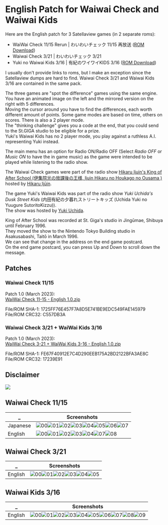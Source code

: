 # English Patch for Waiwai Check and Waiwai Kids

Here are the English patch for 3 Satellaview games (in 2 separate roms):
- WaiWai Check 11/15 Rerun | わいわいチェック 11/15 再放送 ([ROM Download](https://superfamicom.org/blog/2023/02/warios-first-event-and-pirates-that-beeps/))
- Waiwai Check 3/21 | わいわいチェック 3/21
- Yuki no Waiwai Kids 3/16 | 有紀のワイワイKIDS 3/16 ([ROM Download](https://superfamicom.org/blog/2012/11/new-rom-dump-but-i-dont-know-wai-im-releasing-these-now/))

I usually don't provide links to roms, but I make an exception since the Satellaview dumps are hard to find.
Waiwai Check 3/21 and Waiwai Kids 3/16 are contained in the same pack.

The three games are "spot the difference" games using the same engine.\
You have an animated image on the left and the mirrored version on the right with 5 differences.\
Moving the cursor around you have to find the differences, each worth different amount of points.
Some game modes are based on time, others on scores. There is also a 2 player mode.\
The "thinking challenge" gives you a code at the end, that you could send to the St.GIGA studio to be eligible for a prize.\
Yuki's Waiwai Kids has no 2 player mode, you play against a ruthless A.I. representing Yuki instead. 

The main menu has an option for Radio ON/Radio OFF (Select _Radio OFF_ or _Music ON_ to have the in game music) as the game were intended to be played while listening to the radio show.

The Waiwai Check games were part of the radio show [Hikaru Ijuin's King of After School (伊集院光の放課後の王様, Ijuin Hikaru no Houkago no Ousama )](https://ja.wikipedia.org/wiki/%E4%BC%8A%E9%9B%86%E9%99%A2%E5%85%89%E3%81%AE%E6%94%BE%E8%AA%B2%E5%BE%8C%E3%81%AE%E7%8E%8B%E6%A7%98) hosted by [Hikaru Ijūin](https://en.wikipedia.org/wiki/Hikaru_Ij%C5%ABin).

The game Yuki's Waiwai Kids was part of the radio show _Yuki Uchida's Dusk Street Kids_ (内田有紀の夕暮れストリートキッズ (Uchida Yuki no Yuugure SutoritoKizzu)).\
The show was hosted by [Yuki Uchida](https://en.wikipedia.org/wiki/Yuki_Uchida).

King of After School was recorded at St. Giga's studio in Jingūmae, Shibuya until February 1996.\
They moved the show to the Nintendo Tokyo Building studio in Asakusabashi, Taitō in March 1996.\
We can see that change in the address on the end game postcard.\
On the end game postcard, you can press Up and Down to scroll down the message.

## Patches

### Waiwai Check 11/15

Patch 1.0 (March 2023):\
[WaiWai Check 11-15 - English 1.0.zip](/patch/WaiWai%20Check%2011-15%20-%20English%201.0.zip)<br/>

File/ROM SHA-1: 1725FF76E457F7A8D5E741BE9EDC549FAE145979\
File/ROM CRC32: C557DB3A

### Waiwai Check 3/21 + WaiWai Kids 3/16

Patch 1.0 (March 2023):\
[WaiWai Check 3-21 + WaiWai Kids 3-16 - English 1.0.zip](/patch/WaiWai%20Check%203-21%20%2B%20WaiWai%20Kids%203-16%20-%20English%201.0.zip)<br/>

File/ROM SHA-1: FE67F40912E7C4D290EEB175A2BD2122BFA3AE8C
File/ROM CRC32: 17239E91

## Disclaimer

<img src="https://raw.githubusercontent.com/Krokodyl/Krokodyl/main/warning.png" />

## Waiwai Check 11/15

_ | Screenshots
--- | ---
Japanese | ![00](screenshots/waiwai-check-11-15/jpn/00.png)![01](screenshots/waiwai-check-11-15/jpn/01.png)![02](screenshots/waiwai-check-11-15/jpn/02.png)![03](screenshots/waiwai-check-11-15/jpn/03.png)![04](screenshots/waiwai-check-11-15/jpn/04.png)![05](screenshots/waiwai-check-11-15/jpn/05.png)![06](screenshots/waiwai-check-11-15/jpn/06.png)![07](screenshots/waiwai-check-11-15/jpn/07.png)
English | ![00](screenshots/waiwai-check-11-15/eng/00.png)![01](screenshots/waiwai-check-11-15/eng/01.png)![02](screenshots/waiwai-check-11-15/eng/02.png)![03](screenshots/waiwai-check-11-15/eng/03.png)![04](screenshots/waiwai-check-11-15/eng/04.png)![07](screenshots/waiwai-check-11-15/eng/07.png)![08](screenshots/waiwai-check-11-15/eng/08.png)

## Waiwai Check 3/21

_ | Screenshots
--- | ---
English | ![00](screenshots/waiwai-check-3-21/eng/00.png)![01](screenshots/waiwai-check-3-21/eng/01.png)![02](screenshots/waiwai-check-3-21/eng/02.png)![03](screenshots/waiwai-check-3-21/eng/03.png)![04](screenshots/waiwai-check-3-21/eng/04.png)![05](screenshots/waiwai-check-3-21/eng/05.png)

## Waiwai Kids 3/16

_ | Screenshots
--- | ---
English | ![00](screenshots/waiwai-kids/eng/00.png)![01](screenshots/waiwai-kids/eng/01.png)![02](screenshots/waiwai-kids/eng/02.png)![03](screenshots/waiwai-kids/eng/03.png)![04](screenshots/waiwai-kids/eng/04.png)![05](screenshots/waiwai-kids/eng/05.png)![06](screenshots/waiwai-kids/eng/06.png)![07](screenshots/waiwai-kids/eng/07.png)![08](screenshots/waiwai-kids/eng/08.png)![09](screenshots/waiwai-kids/eng/09.png)
